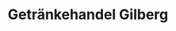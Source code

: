 ---
title: "Getränkehandel Gilberg"
url: /kobern-gondorf/getraenkehandel-gilberg/
shop: Getränke
---